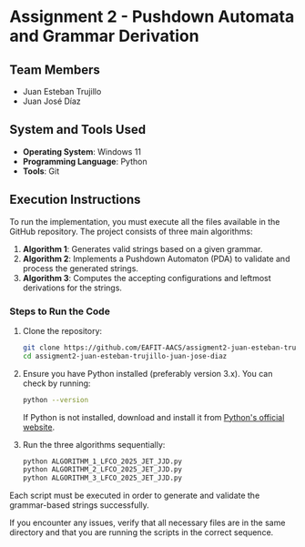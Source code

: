 # Assignment 2 - Pushdown Automata and Grammar Derivation

## Team Members
- Juan Esteban Trujillo
- Juan José Díaz

## System and Tools Used
- **Operating System**: Windows 11
- **Programming Language**: Python
- **Tools**: Git

## Execution Instructions
To run the implementation, you must execute all the files available in the GitHub repository. The project consists of three main algorithms:

1. **Algorithm 1**: Generates valid strings based on a given grammar.
2. **Algorithm 2**: Implements a Pushdown Automaton (PDA) to validate and process the generated strings.
3. **Algorithm 3**: Computes the accepting configurations and leftmost derivations for the strings.

### Steps to Run the Code
1. Clone the repository:
   ```sh
   git clone https://github.com/EAFIT-AACS/assigment2-juan-esteban-trujillo-juan-jose-diaz.git
   cd assigment2-juan-esteban-trujillo-juan-jose-diaz
   ```
2. Ensure you have Python installed (preferably version 3.x). You can check by running:
   ```sh
   python --version
   ```
   If Python is not installed, download and install it from [Python's official website](https://www.python.org/downloads/).

3. Run the three algorithms sequentially:
   ```sh
   python ALGORITHM_1_LFCO_2025_JET_JJD.py
   python ALGORITHM_2_LFCO_2025_JET_JJD.py
   python ALGORITHM_3_LFCO_2025_JET_JJD.py
   ```

Each script must be executed in order to generate and validate the grammar-based strings successfully.

If you encounter any issues, verify that all necessary files are in the same directory and that you are running the scripts in the correct sequence.

